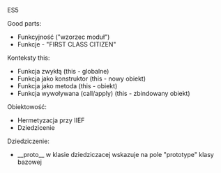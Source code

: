 ES5

Good parts:
- Funkcyjność ("wzorzec moduł")
- Funkcje - "FIRST CLASS CITIZEN"

Konteksty this:
* Funkcja zwykłą (this - globalne)
* Funkcja jako konstruktor (this - nowy obiekt)
* Funkcja jako metoda (this - obiekt)
* Funkcja wywoływana (call/apply) (this - zbindowany obiekt)


Obiektowość:
* Hermetyzacja przy IIEF
* Dziedzicenie



Dziedziczenie:
* \_\_proto\_\_ w klasie dziedziczacej wskazuje na pole "prototype" klasy bazowej